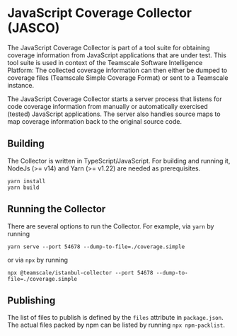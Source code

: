 # JavaScript Coverage Collector (JASCO)

The JavaScript Coverage Collector is part of a tool suite for obtaining
coverage information from JavaScript applications that are under test.
This tool suite is used in context of the Teamscale Software Intelligence Platform: 
The collected coverage information can then either be dumped to 
coverage files (Teamscale Simple Coverage Format) or sent to a Teamscale instance.

The JavaScript Coverage Collector starts a server process that listens for 
code coverage information from manually or automatically exercised (tested) 
JavaScript applications. The server also handles source maps to map coverage 
information back to the original source code.

## Building

The Collector is written in TypeScript/JavaScript. For building and running it,
NodeJs (>= v14) and Yarn (>= v1.22) are needed as prerequisites.

```
yarn install
yarn build
```

## Running the Collector

There are several options to run the Collector. For example, via `yarn` by running

```
yarn serve --port 54678 --dump-to-file=./coverage.simple
```

or via `npx` by running

```
npx @teamscale/istanbul-collector --port 54678 --dump-to-file=./coverage.simple
```

## Publishing

The list of files to publish is defined by the `files` attribute in `package.json`.
The actual files packed by npm can be listed by running `npx npm-packlist`.

